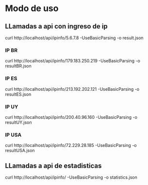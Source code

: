 # Modo de uso

## LLamadas a api con ingreso de ip
curl http://localhost/api/ipinfo/5.6.7.8 -UseBasicParsing -o result.json

### IP BR 
curl http://localhost/api/ipinfo/179.183.250.219 -UseBasicParsing -o resultBR.json

### IP ES 
curl http://localhost/api/ipinfo/213.192.202.121 -UseBasicParsing -o resultES.json

### IP UY 
curl http://localhost/api/ipinfo/200.40.96.160 -UseBasicParsing -o resultUY.json

### IP USA 
curl http://localhost/api/ipinfo/72.229.28.185 -UseBasicParsing -o resultUSA.json

## LLamadas a api de estadisticas
curl http://localhost/api/ipinfo/ -UseBasicParsing -o statistics.json
